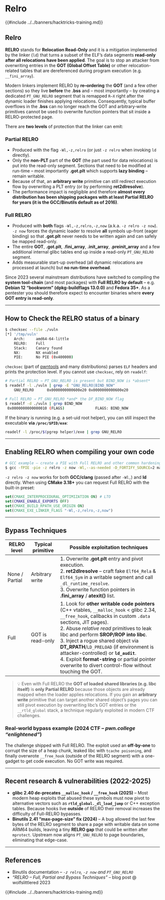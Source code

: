# Relro

{{#include ../../banners/hacktricks-training.md}}

## Relro

**RELRO** stands for **Relocation Read-Only** and it is a mitigation implemented by the linker (`ld`) that turns a subset of the ELF’s data segments **read-only after all relocations have been applied**.  The goal is to stop an attacker from overwriting entries in the **GOT (Global Offset Table)** or other relocation-related tables that are dereferenced during program execution (e.g. `__fini_array`).

Modern linkers implement RELRO by **re–ordering** the **GOT** (and a few other sections) so they live **before** the **.bss** and – most importantly – by creating a dedicated `PT_GNU_RELRO` segment that is remapped `R–X` right after the dynamic loader finishes applying relocations.  Consequently, typical buffer overflows in the **.bss** can no longer reach the GOT and arbitrary‐write primitives cannot be used to overwrite function pointers that sit inside a RELRO-protected page.

There are **two levels** of protection that the linker can emit:

### Partial RELRO

* Produced with the flag `-Wl,-z,relro` (or just `-z relro` when invoking `ld` directly).
* Only the **non-PLT** part of the **GOT** (the part used for data relocations) is put into the read-only segment.  Sections that need to be modified at run-time – most importantly **.got.plt** which supports **lazy binding** – remain writable.
* Because of that, an **arbitrary write** primitive can still redirect execution flow by overwriting a PLT entry (or by performing **ret2dlresolve**).
* The performance impact is negligible and therefore **almost every distribution has been shipping packages with at least Partial RELRO for years (it is the GCC/Binutils default as of 2016)**.

### Full RELRO

* Produced with **both** flags `-Wl,-z,relro,-z,now` (a.k.a. `-z relro -z now`).  `-z now` forces the dynamic loader to resolve **all** symbols up-front (eager binding) so that **.got.plt** never needs to be written again and can safely be mapped read-only.
* The entire **GOT**, **.got.plt**, **.fini_array**, **.init_array**, **.preinit_array** and a few additional internal glibc tables end up inside a read-only `PT_GNU_RELRO` segment.
* Adds measurable start-up overhead (all dynamic relocations are processed at launch) but **no run-time overhead**.

Since 2023 several mainstream distributions have switched to compiling the **system tool-chain** (and most packages) with **Full RELRO by default** – e.g. **Debian 12 “bookworm” (dpkg-buildflags 13.0.0)** and **Fedora 35+**.  As a pentester you should therefore expect to encounter binaries where **every GOT entry is read-only**.

---

## How to Check the RELRO status of a binary

```bash
$ checksec --file ./vuln
[*] '/tmp/vuln'
    Arch:     amd64-64-little
    RELRO:    Full
    Stack:    Canary found
    NX:       NX enabled
    PIE:      No PIE (0x400000)
```

`checksec` (part of [pwntools](https://github.com/pwncollege/pwntools) and many distributions) parses `ELF` headers and prints the protection level.  If you cannot use `checksec`, rely on `readelf`:

```bash
# Partial RELRO → PT_GNU_RELRO is present but BIND_NOW is *absent*
$ readelf -l ./vuln | grep -E "GNU_RELRO|BIND_NOW"
    GNU_RELRO      0x0000000000600e20 0x0000000000600e20
```

```bash
# Full RELRO → PT_GNU_RELRO *and* the DF_BIND_NOW flag
$ readelf -d ./vuln | grep BIND_NOW
 0x0000000000000010 (FLAGS)              FLAGS: BIND_NOW
```

If the binary is running (e.g. a set-uid root helper), you can still inspect the executable **via `/proc/$PID/exe`**:

```bash
readelf -l /proc/$(pgrep helper)/exe | grep GNU_RELRO
```

---

## Enabling RELRO when compiling your own code

```bash
# GCC example – create a PIE with Full RELRO and other common hardenings
$ gcc -fPIE -pie -z relro -z now -Wl,--as-needed -D_FORTIFY_SOURCE=2 main.c -o secure
```

`-z relro -z now` works for both **GCC/clang** (passed after `-Wl,`) and **ld** directly.  When using **CMake 3.18+** you can request Full RELRO with the built-in preset:

```cmake
set(CMAKE_INTERPROCEDURAL_OPTIMIZATION ON) # LTO
set(CMAKE_ENABLE_EXPORTS OFF)
set(CMAKE_BUILD_RPATH_USE_ORIGIN ON)
set(CMAKE_EXE_LINKER_FLAGS "-Wl,-z,relro,-z,now")
```

---

## Bypass Techniques

| RELRO level | Typical primitive | Possible exploitation techniques |
|-------------|-------------------|----------------------------------|
| None / Partial | Arbitrary write | 1. Overwrite **.got.plt** entry and pivot execution.<br>2. **ret2dlresolve** – craft fake `Elf64_Rela` & `Elf64_Sym` in a writable segment and call `_dl_runtime_resolve`.<br>3. Overwrite function pointers in **.fini_array** / **atexit()** list. |
| Full | GOT is read-only | 1. Look for **other writable code pointers** (C++ vtables, `__malloc_hook` < glibc 2.34, `__free_hook`, callbacks in custom `.data` sections, JIT pages).<br>2. Abuse *relative read* primitives to leak libc and perform **SROP/ROP into libc**.<br>3. Inject a rogue shared object via **DT_RPATH**/`LD_PRELOAD` (if environment is attacker-controlled) or **`ld_audit`**.<br>4. Exploit **format-string** or partial pointer overwrite to divert control-flow without touching the GOT. |

> 💡 Even with Full RELRO the **GOT of loaded shared libraries (e.g. libc itself)** is **only Partial RELRO** because those objects are already mapped when the loader applies relocations.  If you gain an **arbitrary write** primitive that can target another shared object’s pages you can still pivot execution by overwriting libc’s GOT entries or the `__rtld_global` stack, a technique regularly exploited in modern CTF challenges.

### Real-world bypass example (2024 CTF – *pwn.college “enlightened”*)

The challenge shipped with Full RELRO.  The exploit used an **off-by-one** to corrupt the size of a heap chunk, leaked libc with `tcache poisoning`, and finally overwrote `__free_hook` (outside of the RELRO segment) with a one-gadget to get code execution.  No GOT write was required.

---

## Recent research & vulnerabilities (2022-2025)

* **glibc 2.40 de-precates `__malloc_hook` / `__free_hook` (2025)** – Most modern heap exploits that abused these symbols must now pivot to alternative vectors such as **`rtld_global._dl_load_jump`** or C++ exception tables.  Because hooks live **outside** of RELRO their removal increases the difficulty of Full-RELRO bypasses.
* **Binutils 2.41 “max-page-size” fix (2024)** – A bug allowed the last few bytes of the RELRO segment to share a page with writable data on some ARM64 builds, leaving a tiny **RELRO gap** that could be written after `mprotect`.  Upstream now aligns `PT_GNU_RELRO` to page boundaries, eliminating that edge-case.

---

## References

* Binutils documentation – *`-z relro`, `-z now` and `PT_GNU_RELRO`*  
* *“RELRO – Full, Partial and Bypass Techniques”* – blog post @ wolfslittlered 2023

{{#include ../../banners/hacktricks-training.md}}
